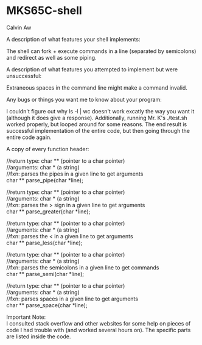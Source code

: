 # MKS65C-shell
Calvin Aw

A description of what features your shell implements:<br />

The shell can fork + execute commands in a line (separated by semicolons) and redirect as well as some piping.


A description of what features you attempted to implement but were unsuccessful: <br />

Extraneous spaces in the command line might make a command invalid. <br />

Any bugs or things you want me to know about your program: <br />

I couldn't figure out why ls -l | wc doesn't work excatly the way you want it (although it does give a response). Additionally, running Mr. K's ./test.sh worked properly, but looped around for some reasons. The end result is successful implementation of the entire code, but then going through the entire code again.

A copy of every function header:

//return type: char ** (pointer to a char pointer)<br />
//arguments: char * (a string)<br />
//fxn: parses the pipes in a given line to get arguments<br />
char ** parse_pipe(char *line);

//return type: char ** (pointer to a char pointer)<br />
//arguments: char * (a string)<br />
//fxn: parses the > sign in a given line to get arguments<br />
char ** parse_greater(char *line);

//return type: char ** (pointer to a char pointer)<br />
//arguments: char * (a string)<br />
//fxn: parses the < in a given line to get arguments<br />
char ** parse_less(char *line);

//return type: char ** (pointer to a char pointer)<br />
//arguments: char * (a string)<br />
//fxn: parses the semicolons in a given line to get commands<br />
char ** parse_semi(char *line);

//return type: char ** (pointer to a char pointer)<br />
//arguments: char * (a string)<br />
//fxn: parses spaces in a given line to get arguments<br />
char ** parse_space(char *line);

Important Note: <br />
I consulted stack overflow and other websites for some help on pieces of code I had trouble with (and worked several hours on). The specific parts are listed inside the code.
